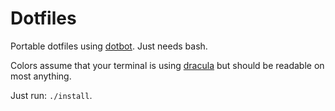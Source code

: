 # Dotfiles

Portable dotfiles using [dotbot][]. Just needs bash.

Colors assume that your terminal is using [dracula][] but should be readable
on most anything.

Just run: `./install`.

[dotbot]: https://github.com/anishathalye/dotbot
[dracula]: https://github.com/dracula/dracula-theme
